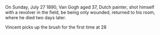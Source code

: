 On Sunday, July 27   1890, Van Gogh aged 37, Dutch painter, shot himself with a revolver in the field, be being only wounded, returned to his room, where he died two days later.

Vincent picks up the brush for the first time at 28